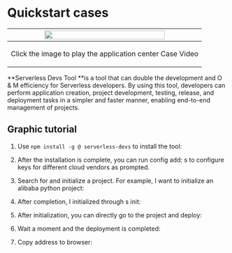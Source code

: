 # Quickstart cases

<div align=center>

| <div align=center> <a href="https://images.serverlessfans.com/s-tool/demo/poem.mp4">  <img src="https://images.serverlessfans.com/devs-github/cli.jpg" width="80%"/> </a> </div> |
| ------ |
| <p align="center"> <span> Click the image to play the application center Case Video <br> </span> </p> |

</div>

**Serverless Devs Tool **is a tool that can double the development and O & M efficiency for Serverless developers. By using this tool, developers can perform application creation, project development, testing, release, and deployment tasks in a simpler and faster manner, enabling end-to-end management of projects.

## Graphic tutorial

1. Use `npm install -g @ serverless-devs` to install the tool:

[](https://images.serverlessfans.com/s-tool/demo/tool-demo-1.png)

2. After the installation is complete, you can run config add: s to configure keys for different cloud vendors as prompted.

3. Search for and initialize a project. For example, I want to initialize an alibaba python project:

[](https://images.serverlessfans.com/s-tool/demo/tool-demo-2.png)

4. After completion, I initialized through s init:

[](https://images.serverlessfans.com/s-tool/demo/tool-demo-3.png)

5. After initialization, you can directly go to the project and deploy:

[](https://images.serverlessfans.com/s-tool/demo/tool-demo-4.png)

6. Wait a moment and the deployment is completed:

[](https://images.serverlessfans.com/s-tool/demo/tool-demo-5.png)

7. Copy address to browser:

[](https://images.serverlessfans.com/s-tool/demo/tool-demo-6.png)

